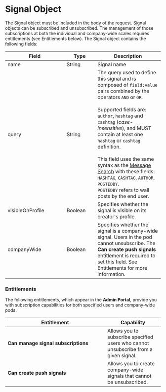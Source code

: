 # Signal Object

The Signal object must be included in the body of the request. Signal objects can be subscribed and unsubscribed. The management of those subscriptions at both the individual and company-wide scales requires entitlements (see Entitlements below). The Signal object contains the following fields:



<table><thead><tr><th width="175">Field</th><th width="84">Type</th><th>Description</th></tr></thead><tbody><tr><td>name</td><td>String</td><td>Signal name</td></tr><tr><td>query</td><td>String</td><td>The query used to define this signal and is composed of <code>field:value</code> pairs combined by the operators <code>AND</code> or <code>OR</code>. <br><br>Supported fields are: <code>author</code>, <code>hashtag</code> and <code>cashtag</code> (<em>case-insensitive</em>), and MUST contain at least one <code>hashtag</code> or <code>cashtag</code> definition.<br><br>This field uses the same syntax as the <a href="ref:message-search-post">Message Search</a> with these fields: <code>HASHTAG</code>, <code>CASHTAG</code>, <code>AUTHOR</code>, <code>POSTEDBY</code>. <br><code>POSTEDBY</code> refers to wall posts by the end user.</td></tr><tr><td>visibleOnProfile</td><td>Boolean</td><td>Specifies whether the signal is visible on its creator's profile.</td></tr><tr><td>companyWide</td><td>Boolean</td><td>Specifies whether the signal is a company-wide signal. Users in the pod cannot unsubscribe. The <strong>Can create push signals</strong> entitlement is required to set this field. See Entitlements for more information.</td></tr></tbody></table>

### Entitlements

The following entitlements, which appear in the **Admin Portal**, provide you with subscription capabilities for both specified users and company-wide pods.

<table><thead><tr><th width="307">Entitlement</th><th>Capability</th></tr></thead><tbody><tr><td><strong>Can manage signal subscriptions</strong></td><td>Allows you to subscribe specified users who cannot unsubscribe from a given signal.</td></tr><tr><td><strong>Can create push signals</strong></td><td>Allows you to create company-wide signals that cannot be unsubscribed.</td></tr></tbody></table>
